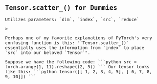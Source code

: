## Tensor.scatter_() for Dummies
<script>
MathJax = {
  tex: {
    inlineMath: [['$', '$'], ['\\(', '\\)']]
  },
  svg: {
    fontCache: 'global'
  }
};
</script>
<script type="text/javascript" id="MathJax-script" async
  src="https://cdn.jsdelivr.net/npm/mathjax@3/es5/tex-svg.js">
</script>
<style> body { font-family: "Roboto Mono", monospace; } </style>

<p>Utilizes parameters: `dim`, `index`, `src`, `reduce`</p>
> <p>Perhaps one of my favorite explanations of PyTorch's very confusing function is this: "`Tensor.scatter_()` essentially uses the information from `index` to place `src` into our beloved `Tensor`".</p>

<p>Suppose we have the following code: 
```python
  src = torch.arange(1, 11).reshape((2, 5))
``` Our tensor looks like this: 
```python
tensor([[ 1,  2,  3,  4,  5],
        [ 6,  7,  8,  9, 10]])
```
</p>
